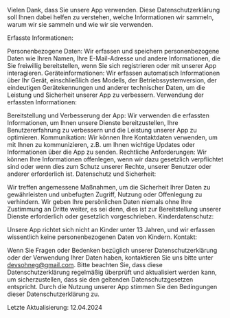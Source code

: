 Vielen Dank, dass Sie unsere App verwenden. Diese Datenschutzerklärung soll Ihnen dabei helfen zu verstehen, welche Informationen wir sammeln, warum wir sie sammeln und wie wir sie verwenden.

Erfasste Informationen:

Personenbezogene Daten: Wir erfassen und speichern personenbezogene Daten wie Ihren Namen, Ihre E-Mail-Adresse und andere Informationen, die Sie freiwillig bereitstellen, wenn Sie sich registrieren oder mit unserer App interagieren.
Geräteinformationen: Wir erfassen automatisch Informationen über Ihr Gerät, einschließlich des Modells, der Betriebssystemversion, der eindeutigen Gerätekennungen und anderer technischer Daten, um die Leistung und Sicherheit unserer App zu verbessern.
Verwendung der erfassten Informationen:

Bereitstellung und Verbesserung der App: Wir verwenden die erfassten Informationen, um Ihnen unsere Dienste bereitzustellen, Ihre Benutzererfahrung zu verbessern und die Leistung unserer App zu optimieren.
Kommunikation: Wir können Ihre Kontaktdaten verwenden, um mit Ihnen zu kommunizieren, z.B. um Ihnen wichtige Updates oder Informationen über die App zu senden.
Rechtliche Anforderungen: Wir können Ihre Informationen offenlegen, wenn wir dazu gesetzlich verpflichtet sind oder wenn dies zum Schutz unserer Rechte, unserer Benutzer oder anderer erforderlich ist.
Datenschutz und Sicherheit:

Wir treffen angemessene Maßnahmen, um die Sicherheit Ihrer Daten zu gewährleisten und unbefugten Zugriff, Nutzung oder Offenlegung zu verhindern.
Wir geben Ihre persönlichen Daten niemals ohne Ihre Zustimmung an Dritte weiter, es sei denn, dies ist zur Bereitstellung unserer Dienste erforderlich oder gesetzlich vorgeschrieben.
Kinderdatenschutz:

Unsere App richtet sich nicht an Kinder unter 13 Jahren, und wir erfassen wissentlich keine personenbezogenen Daten von Kindern.
Kontakt: 

Wenn Sie Fragen oder Bedenken bezüglich unserer Datenschutzerklärung oder der Verwendung Ihrer Daten haben, kontaktieren Sie uns bitte unter devsohneg@gmail.com.
Bitte beachten Sie, dass diese Datenschutzerklärung regelmäßig überprüft und aktualisiert werden kann, um sicherzustellen, dass sie den geltenden Datenschutzgesetzen entspricht. Durch die Nutzung unserer App stimmen Sie den Bedingungen dieser Datenschutzerklärung zu.

Letzte Aktualisierung: 12.04.2024
